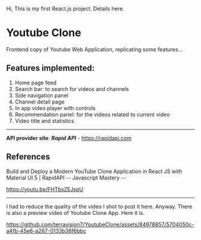    Hi, This is my first React.js project. 
   Details here.
   
   # Youtube Clone
 Frontend copy of Youtube Web Application, replicating some features...
 
## Features implemented:
  1. Home page feed
  2. Search bar: to search for videos and channels
  3. Side navigation panel
  4. Channel detail page
  5. In app video player with controls
  6. Recommendation panel: for the videos related to current video
  7. Video title and statistics
*************************************
**API provider site**: ***Rapid API*** - https://rapidapi.com

## References 
  Build and Deploy a Modern YouTube Clone Application in React JS with Material UI 5 | RapidAPI
  -- Javascript Mastery --
  
  https://youtu.be/FHTbsZEJspU

****************************************************

I had to reduce the quality of the video I shot to post it here. Anyway. There is also a preview video of Youtube Clone App. Here it is.

https://github.com/terravision7/YoutubeClone/assets/84978857/5704050c-a4fb-45e6-a267-0133b38f6bbc

